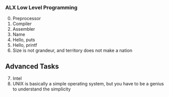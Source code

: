 ### ALX Low Level Programming

0. Preprocessor
1. Compiler
2. Assembler
3. Name
4. Hello, puts
5. Hello, printf
6. Size is not grandeur, and territory does not make a nation

## Advanced Tasks
7. Intel
8. UNIX is basically a simple operating system, but you have to be a genius to understand the simplicity

